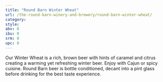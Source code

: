 ```yaml
---
title: "Round Barn Winter Wheat"
url: /the-round-barn-winery-and-brewery/round-barn-winter-wheat/
category: 
style: 
abv: 0
ibu: 0
srm: 0
upc: 0
---
```

Our Winter Wheat is a rich, brown beer with hints of caramel and citrus creating a warming yet refreshing winter beer. Enjoy with Cajun or spicy cuisine. Round Barn beer is bottle conditioned, decant into a pint glass before drinking for the best taste experience.
